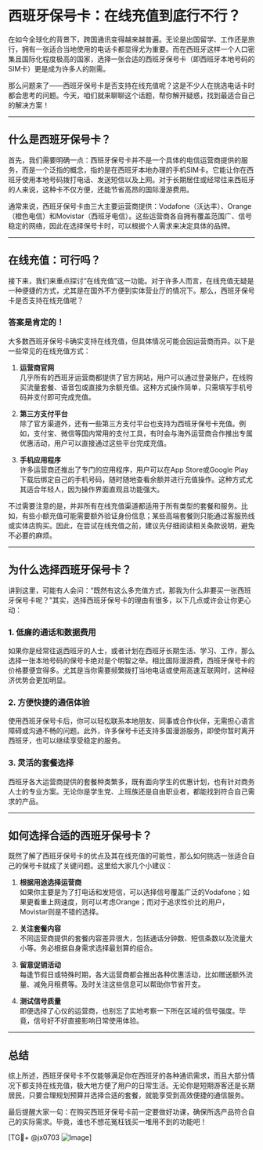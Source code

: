 # 西班牙保号卡：在线充值到底行不行？

在如今全球化的背景下，跨国通讯变得越来越普遍。无论是出国留学、工作还是旅行，拥有一张适合当地使用的电话卡都显得尤为重要。而在西班牙这样一个人口密集且国际化程度极高的国家，选择一张合适的西班牙保号卡（即西班牙本地号码的SIM卡）更是成为许多人的刚需。

那么问题来了——西班牙保号卡是否支持在线充值呢？这是不少人在挑选电话卡时都会思考的问题。今天，咱们就来聊聊这个话题，帮你解开疑惑，找到最适合自己的解决方案！

---

## 什么是西班牙保号卡？

首先，我们需要明确一点：西班牙保号卡并不是一个具体的电信运营商提供的服务，而是一个泛指的概念，指的是在西班牙本地办理的手机SIM卡。它能让你在西班牙使用本地号码拨打电话、发送短信以及上网。对于长期居住或经常往来西班牙的人来说，这种卡不仅方便，还能节省高昂的国际漫游费用。

通常来说，西班牙保号卡由三大主要运营商提供：Vodafone（沃达丰）、Orange（橙色电信）和Movistar（西班牙电信）。这些运营商各自拥有覆盖范围广、信号稳定的网络，因此在选择保号卡时，可以根据个人需求来决定具体的品牌。

---

## 在线充值：可行吗？

接下来，我们来重点探讨“在线充值”这一功能。对于许多人而言，在线充值无疑是一种便捷的方式，尤其是在国外不方便到实体营业厅的情况下。那么，西班牙保号卡是否支持在线充值呢？

### 答案是肯定的！

大多数西班牙保号卡确实支持在线充值，但具体情况可能会因运营商而异。以下是一些常见的在线充值方式：

1. **运营商官网**  
   几乎所有的西班牙运营商都提供了官方网站，用户可以通过登录账户，在线购买流量套餐、语音包或直接为余额充值。这种方式操作简单，只需填写手机号码并支付即可完成充值。

2. **第三方支付平台**  
   除了官方渠道外，还有一些第三方支付平台也支持为西班牙保号卡充值。例如，支付宝、微信等国内常用的支付工具，有时会与海外运营商合作推出专属优惠活动，用户可以直接通过这些平台完成充值。

3. **手机应用程序**  
   许多运营商还推出了专门的应用程序，用户可以在App Store或Google Play下载后绑定自己的手机号码，随时随地查看余额并进行充值操作。这种方式尤其适合年轻人，因为操作界面直观且功能强大。

不过需要注意的是，并非所有在线充值渠道都适用于所有类型的套餐和服务。比如，有些小额充值可能需要额外验证身份信息；某些高端套餐则只能通过客服热线或实体店购买。因此，在尝试在线充值之前，建议先仔细阅读相关条款说明，避免不必要的麻烦。

---

## 为什么选择西班牙保号卡？

讲到这里，可能有人会问：“既然有这么多充值方式，那我为什么非要买一张西班牙保号卡呢？”其实，选择西班牙保号卡的理由有很多，以下几点或许会让你更心动：

### 1. **低廉的通话和数据费用**
   如果你是经常往返西班牙的人士，或者计划在西班牙长期生活、学习、工作，那么选择一张本地号码的保号卡绝对是个明智之举。相比国际漫游费，西班牙保号卡的价格要便宜得多。尤其是当你需要频繁拨打当地电话或使用高速互联网时，这种经济优势会更加明显。

### 2. **方便快捷的通信体验**
   使用西班牙保号卡后，你可以轻松联系本地朋友、同事或合作伙伴，无需担心语言障碍或沟通不畅的问题。此外，许多保号卡还支持多国漫游服务，即使你暂时离开西班牙，也可以继续享受稳定的服务。

### 3. **灵活的套餐选择**
   西班牙各大运营商提供的套餐种类繁多，既有面向学生的优惠计划，也有针对商务人士的专业方案。无论你是学生党、上班族还是自由职业者，都能找到符合自己需求的产品。

---

## 如何选择合适的西班牙保号卡？

既然了解了西班牙保号卡的优点及其在线充值的可能性，那么如何挑选一张适合自己的保号卡就成了关键问题。这里给大家几个小建议：

1. **根据用途选择运营商**  
   如果你主要是为了打电话和发短信，可以选择信号覆盖广泛的Vodafone；如果更看重上网速度，则可以考虑Orange；而对于追求性价比的用户，Movistar则是不错的选择。

2. **关注套餐内容**  
   不同运营商提供的套餐内容差异很大，包括通话分钟数、短信条数以及流量大小等。务必根据自身需求选择最划算的组合。

3. **留意促销活动**  
   每逢节假日或特殊时期，各大运营商都会推出各种优惠活动，比如赠送额外流量、减免月租费等。及时关注这些信息可以帮助你节省开支。

4. **测试信号质量**  
   即便选择了心仪的运营商，也别忘了实地考察一下所在区域的信号强度。毕竟，信号好不好直接影响日常使用体验。

---

## 总结

综上所述，西班牙保号卡不仅能够满足你在西班牙的各种通讯需求，而且大部分情况下都支持在线充值，极大地方便了用户的日常生活。无论你是短期游客还是长期居民，只要合理规划预算并选择合适的套餐，就能享受到高效便捷的通信服务。

最后提醒大家一句：在购买西班牙保号卡前一定要做好功课，确保所选产品符合自己的实际需求。毕竟，谁也不想花冤枉钱买一堆用不到的功能吧！

[TG💪+ @jx0703 ![Image](https://github.com/user-attachments/assets/dbca1d08-cadb-493c-b0ec-ad6f7a83f270)]